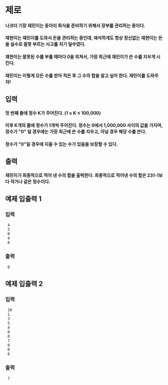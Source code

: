 # 제로


#### 나코더 기장 재민이는 동아리 회식을 준비하기 위해서 장부를 관리하는 중이다.

#### 재현이는 재민이를 도와서 돈을 관리하는 중인데, 애석하게도 항상 정신없는 재현이는 돈을 실수로 잘못 부르는 사고를 치기 일쑤였다.

#### 재현이는 잘못된 수를 부를 때마다 0을 외쳐서, 가장 최근에 재민이가 쓴 수를 지우게 시킨다.

#### 재민이는 이렇게 모든 수를 받아 적은 후 그 수의 합을 알고 싶어 한다. 재민이를 도와주자!

## 입력


#### 첫 번째 줄에 정수 K가 주어진다. (1 ≤ K ≤ 100,000)

#### 이후 K개의 줄에 정수가 1개씩 주어진다. 정수는 0에서 1,000,000 사이의 값을 가지며, 정수가 "0" 일 경우에는 가장 최근에 쓴 수를 지우고, 아닐 경우 해당 수를 쓴다.

#### 정수가 "0"일 경우에 지울 수 있는 수가 있음을 보장할 수 있다.

## 출력


#### 재민이가 최종적으로 적어 낸 수의 합을 출력한다. 최종적으로 적어낸 수의 합은 231-1보다 작거나 같은 정수이다.

## 예제 입출력 1


### 입력
```
 4
 3
 0
 4
 0
```

### 출력
```
 0
```

## 예제 입출력 2


### 입력
```
 10
 1
 3
 5
 4
 0
 0
 7
 0
 0
 6
```

### 출력
```
 7
```